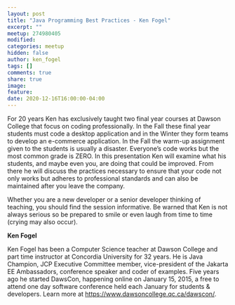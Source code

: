 ```yaml
---
layout: post
title: "Java Programming Best Practices - Ken Fogel"
excerpt: ""
meetup: 274980405
modified:
categories: meetup
hidden: false
author: ken_fogel
tags: []
comments: true
share: true
image:
feature:
date: 2020-12-16T16:00:00-04:00
---
```


For 20 years Ken has exclusively taught two final year courses at Dawson College that focus on coding professionally. 
In the Fall these final year students must code a desktop application and in the Winter they form teams to develop an e-commerce application. 
In the Fall the warm-up assignment given to the students is usually a disaster. 
Everyone’s code works but the most common grade is ZERO. 
In this presentation Ken will examine what his students, and maybe even you, are doing that could be improved. 
From there he will discuss the practices necessary to ensure that your code not only works but adheres to professional standards and can also be maintained after you leave the company.

Whether you are a new developer or a senior developer thinking of teaching, you should find the session informative. 
Be warned that Ken is not always serious so be prepared to smile or even laugh from time to time (crying may also occur).

__Ken Fogel__

Ken Fogel has been a Computer Science teacher at Dawson College and part time instructor at Concordia University for 32 years. 
He is Java Champion, JCP Executive Committee member, vice-president of the Jakarta EE Ambassadors, conference speaker and coder of examples. 
Five years ago he started DawsCon, happening online on January 15, 2015, a free to attend one day software conference held each January for students & developers. 
Learn more at https://www.dawsoncollege.qc.ca/dawscon/.
